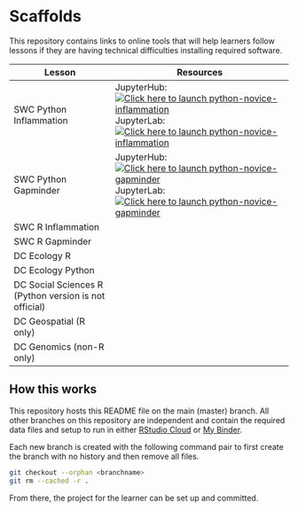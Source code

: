 # Scaffolds

This repository contains links to online tools that will help learners follow
lessons if they are having technical difficulties installing required software.

| Lesson | Resources |
|--------|-----------|
| SWC Python Inflammation|JupyterHub: [![Click here to launch python-novice-inflammation](https://mybinder.org/badge_logo.svg)](https://mybinder.org/v2/gh/carpentries/scaffolds/swc-python-novice-inflammation) JupyterLab: [![Click here to launch python-novice-inflammation](https://mybinder.org/badge_logo.svg)](https://mybinder.org/v2/gh/carpentries/scaffolds/swc-python-novice-inflammation?urlpath=lab)|
| SWC Python Gapminder|JupyterHub: [![Click here to launch python-novice-gapminder](https://mybinder.org/badge_logo.svg)](https://mybinder.org/v2/gh/carpentries/scaffolds/swc-python-novice-gapminder) JupyterLab: [![Click here to launch python-novice-gapminder](https://mybinder.org/badge_logo.svg)](https://mybinder.org/v2/gh/carpentries/scaffolds/swc-python-novice-gapminder?urlpath=lab)|
| SWC R Inflammation||
| SWC R Gapminder||
| DC Ecology R||
| DC Ecology Python||
| DC Social Sciences R (Python version is not official)||
| DC Geospatial (R only)||
| DC Genomics (non-R only)||

## How this works

This repository hosts this README file on the main (master) branch. All other
branches on this repository are independent and contain the required data files
and setup to run in either [RStudio Cloud][rstudio-cloud] or 
[My Binder][my-binder]. 

Each new branch is created with the following command pair to first create the
branch with no history and then remove all files. 

```sh
git checkout --orphan <branchname>
git rm --cached -r .
```

From there, the project for the learner can be set up and committed.

[rstudio-cloud]: https://rstudio.cloud
[my-binder]: https://mybinder.org

